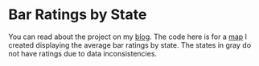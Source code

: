 # Bar Ratings by State

You can read about the project on my [blog](http://dohyunshin.com/jekyll/pixyll/2016/09/05/bars/). The code here is for a [map](http://dohyunshin.com/d3/map.html) I created displaying the average bar ratings by state. The states in gray do not have ratings due to data inconsistencies.
